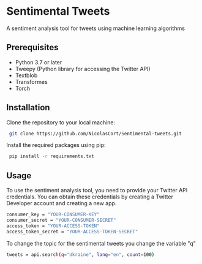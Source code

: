 # Sentimental Tweets

A sentiment analysis tool for tweets using machine learning algorithms




## Prerequisites

- Python 3.7 or later
- Tweepy (Python library for accessing the Twitter API)
- Textblob
- Transformes
- Torch



## Installation

Clone the repository to your local machine:

```bash
 git clone https://github.com/NicolasCort/Sentimental-tweets.git

```
Install the required packages using pip:

```bash
 pip install -r requirements.txt


```

## Usage

To use the sentiment analysis tool, you need to provide your Twitter API credentials. You can obtain these credentials by creating a Twitter Developer account and creating a new app.

```bash
consumer_key = "YOUR-CONSUMER-KEY"
consumer_secret = "YOUR-CONSUMER-SECRET"
access_token = "YOUR-ACCESS-TOKEN"
access_token_secret = "YOUR-ACCESS-TOKEN-SECRET"


```

To change the topic for the sentimental tweets you change the variable "q"

```bash
tweets = api.search(q="Ukraine", lang="en", count=100)

```







